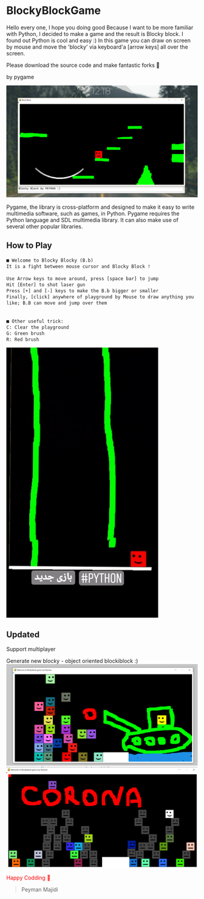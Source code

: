 # BlockyBlockGame
Hello every one, I hope you doing good
Because I want to be more familiar with Python, I decided to make a game 
and the result is Blocky block.
I found out Python is cool and easy :)
In this game you can draw on screen by mouse and move the 'blocky' via keyboard'a [arrow keys] all over the screen.

Please download the source code and make fantastic forks 🍴

by pygame

![Shot](original.png)


Pygame, the library is cross-platform and designed to make it easy to write multimedia software, such as games, in Python. Pygame requires the Python language and SDL multimedia library. It can also make use of several other popular libraries.



## How to Play
    ■ Welcome to Blocky Blocky (B.b)
    It is a fight between mouse cursor and Blocky Block !

    Use Arrow keys to move around, press [space bar] to jump
    Hit [Enter] to shot laser gun
    Press [+] and [-] keys to make the B.b bigger or smaller
    Finally, [click] anywhere of playground by Mouse to draw anything you like; B.B can move and jump over them


    ■ Other useful trick:
    C: Clear the playground
    G: Green brush
    R: Red brush


![Gif Preview](GamePreview.gif)




## Updated
Support multiplayer

Generate new blocky - object oriented blockiblock :)
![Multi Preview](multplayer.png)
![Multi Preview](kill.png)





<span style="color:red">Happy Codding 🍓</span>

> Peyman Majidi 
